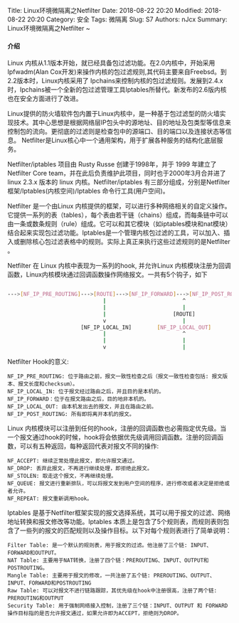 Title: Linux环境微隔离之Netfilter
Date: 2018-08-22 20:20
Modified: 2018-08-22 20:20
Category: 安全
Tags: 微隔离
Slug: S7
Authors: nJcx
Summary: Linux环境微隔离之Netfilter ~



#### 介绍

   Linux 内核从1.1版本开始，就已经具备包过滤功能。在2.0内核中，开始采用Ipfwadm(Alan Cox开发)来操作内核的包过滤规则,其代码主要来自Freebsd。到2.2版本时，Linux内核采用了 Ipchains来控制内核的包过滤规则。发展到2.4.x时，Ipchains被一个全新的包过滤管理工具Iptables所替代。新发布的2.6版内核也在安全方面进行了改进。

Linux提供的防火墙软件包内置于Linux内核中，是一种基于包过滤型的防火墙实现技术。其中心思想是根据网络层IP包头中的源地址、目的地址及包类型等信息来控制包的流向。更彻底的过滤则是检查包中的源端口、目的端口以及连接状态等信息。 Netfilter是Linux核心中一个通用架构，用于扩展各种服务的结构化底层服务。


Netfilter/iptables 项目由 Rusty Russe 创建于1998年，并于 1999 年建立了 Netfilter Core team，并在此后负责维护此项目，同时也于2000年3月合并进了 linux 2.3.x 版本的 linux 内核。Netfilter/iptables 有三部分组成，分别是Netfilter 框架/Iptables(内核空间)/Iptables 命令行工具(用户空间)。

Netfilter 是一个由Linux 内核提供的框架，可以进行多种网络相关的自定义操作。它提供一系列的表（tables），每个表由若干链（chains）组成，而每条链中可以由一条或数条规则（rule）组成。它可以和其它模块（如iptables模块和nat模块）结合起来实现包过滤功能。Iptables是一个管理内核包过滤的工具，可以加入、插入或删除核心包过滤表格中的规则。实际上真正来执行这些过滤规则的是Netfilter 。


Netfilter 在 Linux 内核中表现为一系列的hook, 并允许Linux 内核模块注册为回调函数，Linux内核模块通过回调函数操作网络报文。一共有5个钩子，如下

```bash

--->[NF_IP_PRE_ROUTING]--->[ROUTE]--->[NF_IP_FORWARD]--->[NF_IP_POST_ROUTING]--->
                              |                        ^
                              |                        |
                              |                     [ROUTE]
                              v                        |
                       [NF_IP_LOCAL_IN]        [NF_IP_LOCAL_OUT]
                              |                        ^
                              |                        |
                              v                        |

```


Netfilter Hook的意义:

	NF_IP_PRE_ROUTING: 位于路由之前，报文一致性检查之后（报文一致性检查包括: 报文版本、报文长度和checksum）。
	NF_IP_LOCAL_IN: 位于报文经过路由之后，并且目的是本机的。
	NF_IP_FORWARD：位于在报文路由之后，目的地非本机的。
	NF_IP_LOCAL_OUT: 由本机发出去的报文，并且在路由之前。
	NF_IP_POST_ROUTING: 所有即将离开本机的报文。
	
Linux 内核模块可以注册到任何的hook，注册的回调函数也必需指定优先级。当一个报文通过hook的时候，hook将会依据优先级调用回调函数。注册的回调函数，可以有五种返回，每种返回代表对报文不同的操作:

	NF_ACCEPT: 继续正常处理此报文，即允许报文通过。
	NF_DROP: 丢弃此报文，不再进行继续处理，即拒绝此报文。
	NF_STOLEN: 取走这个报文，不再继续处理。
	NF_QUEUE: 报文进行重新排队，可以将报文发到用户空间的程序，进行修改或者决定是拒绝或者允许。
	NF_REPEAT: 报文重新调用hook。


Iptables 是基于Netfilter框架实现的报文选择系统，其可以用于报文的过滤、网络地址转换和报文修改等功能。Iptables 本质上是包含了5个规则表，而规则表则包含了一些列的报文的匹配规则以及操作目标。以下对每个规则表进行了简单说明：

	Filter Table: 是一个默认的规则表，用于报文的过滤。他注册了三个链: INPUT、FORWARD和OUTPUT。
	NAT Table: 主要用于NAT转换，注册了四个链：PREROUTING、INPUT、OUTPUT和POSTROUTING。
	Mangle Table: 主要用于报文的修改，一共注册了五个链: PREROUTING、OUTPUT、INPUT、FORWARD和POSTROUTING
	Raw Table: 可以对报文不进行链路跟踪，其优先级在hook中注册很高，注册了两个链: PREROUTING和OUTPUT
	Security Table: 用于强制网络接入控制，注册了三个链：INPUT、OUTPUT 和 FORWARD
	操作目标指的是否允许报文通过，如果允许即为ACCEPT，拒绝则为DROP。

